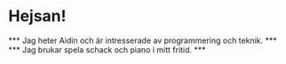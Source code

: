 # Hejsan! #
*** Jag heter Aidin och är intresserade av programmering och teknik. ***
*** Jag brukar spela schack och piano i mitt fritid. ***

